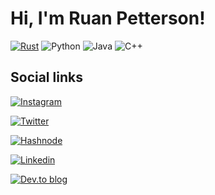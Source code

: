 # Hi, I'm Ruan Petterson!

[![Rust](https://img.shields.io/badge/Rust-%23333?style=flat-square&logo=rust&logoColor=white)](https://www.rust-lang.org)
![Python](https://img.shields.io/badge/Python-3670A0?style=flat-square&logo=python&logoColor=ffdd54)
![Java](https://img.shields.io/badge/Java-%23ED8B00.svg?style=flat-square&logo=java&logoColor=white)
![C++](https://img.shields.io/badge/C++-%2300599C.svg?style=flat-square&logo=c%2B%2B&logoColor=white)

## Social links

[![Instagram](https://img.shields.io/badge/@ruanpetterson-%23E4405F?style=flat-square&logo=instagram&logoColor=white)](https://www.instagram.com/ruanpetterson)

[![Twitter](https://img.shields.io/badge/@ruanpetterson_-%2300acee?style=flat-square&logo=twitter&logoColor=white)](https://www.twitter.com/ruanpetterson_)

[![Hashnode](https://img.shields.io/badge/Hashnode-2962FF?style=flat-square&logo=hashnode&logoColor=white)](https:/hashnode.ruan.eng.br)

[![Linkedin](https://img.shields.io/badge/Linkedin-blue?style=flat-square&logo=linkedin&logoColor=white)](https://www.linkedin.com/in/ruanpetterson)

[![Dev.to blog](https://img.shields.io/badge/dev.to-0A0A0A?style=flat-squre&logo=dev.to&logoColor=white)](https://dev.to/@ruanpetterson)
